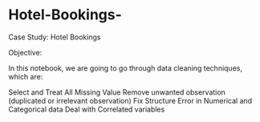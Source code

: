 # Hotel-Bookings-

Case Study: Hotel Bookings

Objective:

In this notebook, we are going to go through data cleaning techniques, which are:

Select and Treat All Missing Value
Remove unwanted observation (duplicated or irrelevant observation)
Fix Structure Error in Numerical and Categorical data
Deal with Correlated variables
